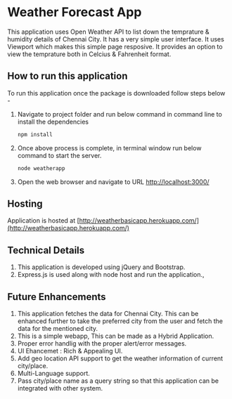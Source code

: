 # Weather Forecast App
This application uses Open Weather API to list down the temprature & humidity details of Chennai City.
It has a very simple user interface. It uses Viewport which makes this simple page resposive.
It provides an option to view the temprature both in Celcius & Fahrenheit format.


## How to run this application
To run this application once the package is downloaded follow steps below -

1. Navigate to project folder and run below command in command line to install the dependencies
    ```bash
    npm install
    ```
2. Once above process is complete, in terminal window run below command to start the server.  
    ```bash
    node weatherapp
    ```
3. Open the web browser and navigate to URL [http://localhost:3000/](http://localhost:3000/)

## Hosting
Application is hosted at [http://weatherbasicapp.herokuapp.com/](http://weatherbasicapp.herokuapp.com/)

## Technical Details
1. This application is developed using jQuery and Bootstrap.
2. Express.js is used along with node host and run the application.,


## Future Enhancements
1. This application fetches the data for Chennai City. This can be enhanced further to take the preferred city from the user and fetch the data for the mentioned city.
2. This is a simple webapp, This can be made as a Hybrid Application.
3. Proper error handlig with the proper alert/error messages.
4. UI Ehancemet : Rich & Appealing UI.
5. Add geo location API support to get the weather information of current city/place.
6. Multi-Language support.
7. Pass city/place name as a query string so that this application can be integrated with other system.
